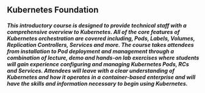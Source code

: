 ## Kubernetes Foundation

##### This introductory course is designed to provide technical staff with a comprehensive overview to Kubernetes. All of the core features of Kubernetes orchestration are covered including, Pods, Labels, Volumes, Replication Controllers, Services and more. The course takes attendees from installation to Pod deployment and management through a combination of lecture, demo and hands-on lab exercises where students will gain experience configuring and managing Kubernetes Pods, RCs and Services. Attendees will leave with a clear understanding of Kubernetes and how it operates in a container-based enterprise and will have the skills and information necessary to begin using Kubernetes.